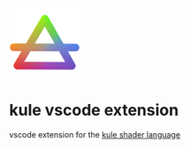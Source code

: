 ![sitelen pi toki kule](icon.png)
# kule vscode extension
vscode extension for the [kule shader language](https://github.com/musi-musi/kule-lang)